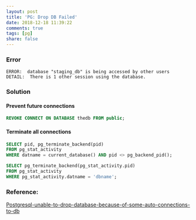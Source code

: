 ```yaml
---
layout: post
title: 'PG: Drop DB Failed'
date: 2018-12-18 11:39:22
comments: true
tags: [pg]
share: false
---
```


### Error
```
ERROR:  database "staging_db" is being accessed by other users
DETAIL:  There is 1 other session using the database.
```
### Solution

#### Prevent future connections
```SQL
REVOKE CONNECT ON DATABASE thedb FROM public;
```
#### Terminate all connections
```SQL
SELECT pid, pg_terminate_backend(pid)
FROM pg_stat_activity
WHERE datname = current_database() AND pid <> pg_backend_pid();
```

```SQL
SELECT pg_terminate_backend(pg_stat_activity.pid)
FROM pg_stat_activity
WHERE pg_stat_activity.datname = 'dbname';
```

### Reference:
[Postgresql-unable-to-drop-database-because-of-some-auto-connections-to-db](https://stackoverflow.com/questions/17449420/postgresql-unable-to-drop-database-because-of-some-auto-connections-to-db)

